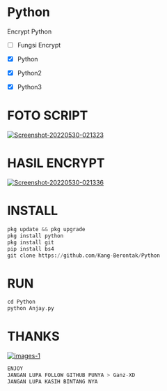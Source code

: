 # Python

Encrypt Python

- [ ] Fungsi Encrypt

- [x] Python
- [x] Python2
- [x] Python3

# FOTO SCRIPT

<a href="https://ibb.co/W5CPB63"><img src="https://i.ibb.co/qj6Wmdn/Screenshot-20220530-021323.png" alt="Screenshot-20220530-021323" border="0"></a>

# HASIL ENCRYPT

<a href="https://ibb.co/KDwfb8R"><img src="https://i.ibb.co/T1L7YNp/Screenshot-20220530-021336.png" alt="Screenshot-20220530-021336" border="0"></a>

# INSTALL

```python
pkg update && pkg upgrade
pkg install python
pkg install git
pip install bs4
git clone https://github.com/Kang-Berontak/Python
```

# RUN

```php
cd Python
python Anjay.py
```

# THANKS

<a href="https://imgbb.com/"><img src="https://i.ibb.co/mHhjKyJ/images-1.jpg" alt="images-1" border="0"></a>

```python
ENJOY
JANGAN LUPA FOLLOW GITHUB PUNYA > Ganz-XD
JANGAN LUPA KASIH BINTANG NYA
```
